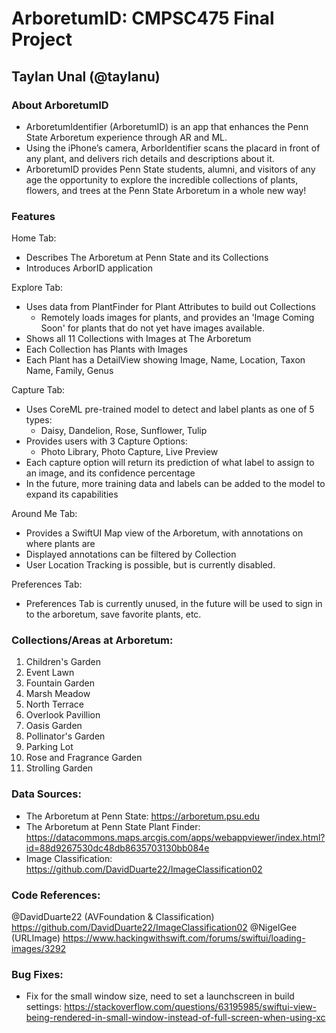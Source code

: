 #  ArboretumID: CMPSC475 Final Project
## Taylan Unal (@taylanu)

### About ArboretumID
- ArboretumIdentifier (ArboretumID) is an app that enhances the Penn State Arboretum experience through AR and ML. 
- Using the iPhone’s camera, ArborIdentifier scans the placard in front of any plant, and delivers rich details and descriptions about it. 
- ArboretumID provides Penn State students, alumni, and visitors of any age the opportunity to explore the incredible collections of plants, flowers, and trees at the Penn State Arboretum in a whole new way!

### Features
Home Tab: 
- Describes The Arboretum at Penn State and its Collections
- Introduces ArborID application

Explore Tab: 
- Uses data from PlantFinder for Plant Attributes to build out Collections
    - Remotely loads images for plants, and provides an 'Image Coming Soon' for plants that do not yet have images available.
- Shows all 11 Collections with Images at The Arboretum
- Each Collection has Plants with Images
- Each Plant has a DetailView showing Image, Name, Location, Taxon Name,  Family, Genus

Capture Tab:
- Uses CoreML pre-trained model to detect and label plants as one of 5 types:
    - Daisy, Dandelion, Rose, Sunflower, Tulip
- Provides users with 3 Capture Options:
    - Photo Library, Photo Capture, Live Preview
- Each capture option will return its prediction of what label to assign to an image, and its confidence percentage
- In the future, more training data and labels can be added to the model to expand its capabilities

Around Me Tab:
- Provides a SwiftUI Map view of the Arboretum, with annotations on where plants are
- Displayed annotations can be filtered by Collection
- User Location Tracking is possible, but is currently disabled.

Preferences Tab:
- Preferences Tab is currently unused, in the future will be used to sign in to the arboretum, save favorite plants, etc.

### Collections/Areas at Arboretum:
1. Children's Garden
2. Event Lawn
3. Fountain Garden
4. Marsh Meadow
5. North Terrace
6. Overlook Pavillion
7. Oasis Garden
8. Pollinator's Garden
9. Parking Lot
10. Rose and Fragrance Garden
11. Strolling Garden

### Data Sources:
- The Arboretum at Penn State: https://arboretum.psu.edu
- The Arboretum at Penn State Plant Finder: https://datacommons.maps.arcgis.com/apps/webappviewer/index.html?id=88d9267530dc48db8635703130bb084e
- Image Classification: https://github.com/DavidDuarte22/ImageClassification02

### Code References:
@DavidDuarte22 (AVFoundation & Classification) https://github.com/DavidDuarte22/ImageClassification02 
@NigelGee (URLImage) https://www.hackingwithswift.com/forums/swiftui/loading-images/3292

### Bug Fixes:
- Fix for the small window size, need to set a launchscreen in build settings: https://stackoverflow.com/questions/63195985/swiftui-view-being-rendered-in-small-window-instead-of-full-screen-when-using-xc
